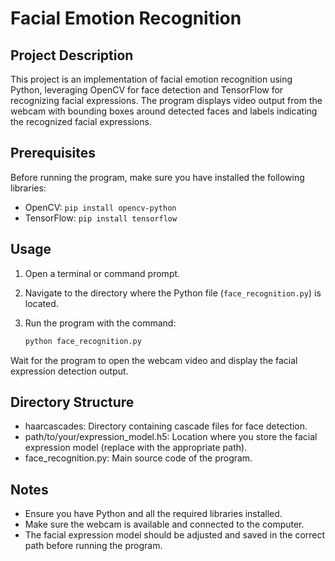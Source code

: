 # Facial Emotion Recognition

## Project Description

This project is an implementation of facial emotion recognition using Python, leveraging OpenCV for face detection and TensorFlow for recognizing facial expressions. The program displays video output from the webcam with bounding boxes around detected faces and labels indicating the recognized facial expressions.

## Prerequisites

Before running the program, make sure you have installed the following libraries:

- OpenCV: `pip install opencv-python`
- TensorFlow: `pip install tensorflow`

## Usage

1. Open a terminal or command prompt.
2. Navigate to the directory where the Python file (`face_recognition.py`) is located.
3. Run the program with the command:

   ```bash
   python face_recognition.py

Wait for the program to open the webcam video and display the facial expression detection output.

## Directory Structure
- haarcascades: Directory containing cascade files for face detection.
- path/to/your/expression_model.h5: Location where you store the facial expression model (replace with the appropriate path).
- face_recognition.py: Main source code of the program.

## Notes
- Ensure you have Python and all the required libraries installed.
- Make sure the webcam is available and connected to the computer.
- The facial expression model should be adjusted and saved in the correct path before running the program.